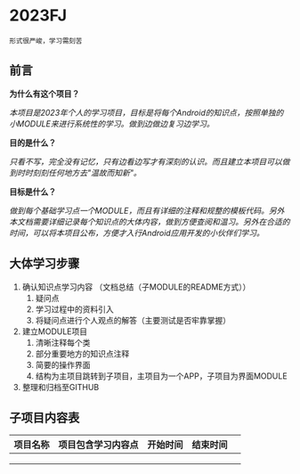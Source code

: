 # 2023FJ
`形式很严峻，学习需刻苦`

## 前言

**为什么有这个项目？**

*本项目是2023年个人的学习项目，目标是将每个Android的知识点，按照单独的小MODULE来进行系统性的学习。做到边做边复习边学习。*

**目的是什么？**

*只看不写，完全没有记忆，只有边看边写才有深刻的认识。而且建立本项目可以做到时时刻刻任何地方去"温故而知新"。*

**目标是什么？**

*做到每个基础学习点一个MODULE，而且有详细的注释和规整的模板代码。另外本文档需要详细记录每个知识点的大体内容，做到方便查阅和温习。另外在合适的时间，可以将本项目公布，方便才入行Android应用开发的小伙伴们学习。*

## 大体学习步骤

1. 确认知识点学习内容 （文档总结（子MODULE的README方式））
   1. 疑问点
   2. 学习过程中的资料引入
   3. 将疑问点进行个人观点的解答（主要测试是否牢靠掌握）
2. 建立MODULE项目
   1. 清晰注释每个类
   2. 部分重要地方的知识点注释
   3. 简要的操作界面
   4. 结构为主项目跳转到子项目，主项目为一个APP，子项目为界面MODULE
3. 整理和归档至GITHUB

## 子项目内容表

| 项目名称 | 项目包含学习内容点 | 开始时间 | 结束时间 |      |
| -------- | ------------------ | -------- | -------- | ---- |
|          |                    |          |          |      |
|          |                    |          |          |      |
|          |                    |          |          |      |

